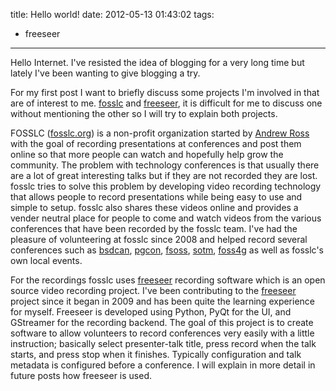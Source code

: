 title: Hello world!
date: 2012-05-13 01:43:02
tags:
- freeseer
---
Hello Internet. I've resisted the idea of blogging for a very long time but lately I've been wanting to give blogging a try.

For my first post I want to briefly discuss some projects I'm involved in that are of interest to me. <a href="http://fosslc.org">fosslc</a> and <a href="http://github.com/Freeseer/freeseer">freeseer</a>, it is difficult for me to discuss one without mentioning the other so I will try to explain both projects.

FOSSLC (<a href="http://fosslc.org">fosslc.org</a>) is a non-profit organization started by <a href="http://twitter.com/#!/42aross">Andrew Ross</a> with the goal of recording presentations at conferences and post them online so that more people can watch and hopefully help grow the community. The problem with technology conferences is that usually there are a lot of great interesting talks but if they are not recorded they are lost. fosslc tries to solve this problem by developing video recording technology that allows people to record presentations while being easy to use and simple to setup. fosslc also shares these videos online and provides a vender neutral place for people to come and watch videos from the various conferences that have been recorded by the fosslc team. I've had the pleasure of volunteering at fosslc since 2008 and helped record several conferences such as <a href="http://bsdcan.org">bsdcan</a>, <a href="http://pgcon.org">pgcon</a>, <a href="http://fsoss.senecac.on.ca">fsoss</a>, <a href="http://stateofthemap.org">sotm</a>, <a href="http://foss4g.org">foss4g</a> as well as fosslc's own local events.

For the recordings fosslc uses <a href="http://github.com/Freeseer/freeseer">freeseer</a> recording software which is an open source video recording project. I've been contributing to the <a href="http://github.com/Freeseer/freeseer">freeseer</a> project since it began in 2009 and has been quite the learning experience for myself. Freeseer is developed using Python, PyQt for the UI, and GStreamer for the recording backend. The goal of this project is to create software to allow volunteers to record conferences very easily with a little instruction; basically select presenter-talk title, press record when the talk starts, and press stop when it finishes. Typically configuration and talk metadata is configured before a conference. I will explain in more detail in future posts how freeseer is used.

